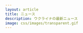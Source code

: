 ```yaml
---
layout: article
title: ニュース
description: ウクライナの最新ニュース
image: css/images/transparent.gif
---
```

<div id="FeederNinja_d39fe9a6d0eb48c9ab8e37941dd89739"></div>
<script type="text/javascript">
(function() {
	var fn = document.createElement('script'); fn.type = 'text/javascript';
	fn.src = ('https:' == document.location.protocol ? 'https://' : 'http://') + 'feederninja.com/api/feed/d39fe9a6d0eb48c9ab8e37941dd89739?fnurl=' + window.location.href;
	var s = document.getElementsByTagName('head')[0].appendChild(fn);
})();
</script>